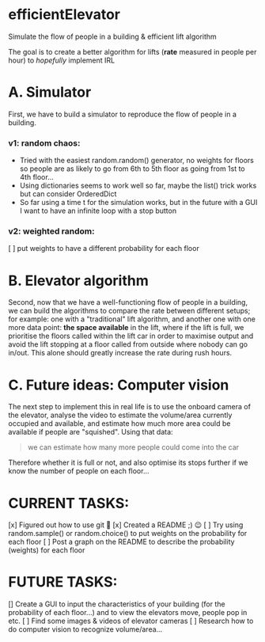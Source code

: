# efficientElevator
Simulate the flow of people in a building &amp; efficient lift algorithm

The goal is to create a better algorithm for lifts (**rate** measured in people per hour) to _hopefully_ implement IRL

# A. Simulator
First, we have to build a simulator to reproduce the flow of people in a building.

### v1: random chaos:
- Tried with the easiest random.random() generator, no weights for floors so people are as likely to go from 6th to 5th floor as going from 1st to 4th floor...
- Using dictionaries seems to work well so far, maybe the list() trick works but can consider OrderedDict
- So far using a time t for the simulation works, but in the future with a GUI I want to have an infinite loop with a stop button

### v2: weighted random:
[ ] put weights to have a different probability for each floor

# B. Elevator algorithm
Second, now that we have a well-functioning flow of people in a building, we can build the algorithms to compare the rate between different setups; for example: one with a "traditional" lift algorithm, and another one with one more data point: **the space available** in the lift, where if the lift is full, we prioritise the floors called within the lift car in order to maximise output and avoid the lift stopping at a floor called from outside where nobody can go in/out.
This alone should greatly increase the rate during rush hours. 


# C. Future ideas: Computer vision
The next step to implement this in real life is to use the onboard camera of the elevator, analyse the video to estimate the volume/area currently occupied and available, and estimate how much more area could be available if people are "squished". Using that data: 
>we can estimate how many more people could come into the car

Therefore whether it is full or not, and also optimise its stops further if we know the number of people on each floor...

# CURRENT TASKS:
[x] Figured out how to use git :facepalm:
[x] Created a README ;) :wink:
[ ] Try using random.sample() or random.choice() to put weights on the probability for each floor
[ ] Post a graph on the README to describe the probability (weights) for each floor


# FUTURE TASKS:
[] Create a GUI to input the characteristics of your building (for the probability of each floor...) and to view the elevators move, people pop in etc.
[ ] Find some images & videos of elevator cameras
[ ] Research how to do computer vision to recognize volume/area...
